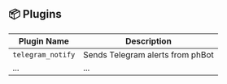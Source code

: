 ## 📦 Plugins

| Plugin Name       | Description                             |
|-------------------|-----------------------------------------|
| `telegram_notify` | Sends Telegram alerts from phBot        |
| ...               | ...                                     |
